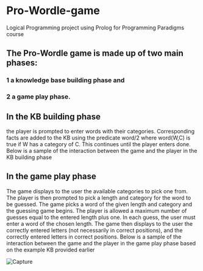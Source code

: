 # Pro-Wordle-game
Logical Programming project using Prolog  for Programming Paradigms course

## The Pro-Wordle game is made up of two main phases:
### 1 a knowledge base building phase and
### 2 a game play phase.

## In the KB building phase
the player is prompted to enter words with their categories.
Corresponding facts are added to the KB using the predicate word/2 where word(W,C)
is true if W has a category of C. This continues until the player enters done. Below is a
sample of the interaction between the game and the player in the KB building phase

## In the game play phase 
The game displays to the user
the available categories to pick one from. The player is then prompted to pick a length
and category for the word to be guessed. The game picks a word of the given length and
category and the guessing game begins. The player is allowed a maximum number of
guesses equal to the entered length plus one. In each guess, the user must enter a word of
the chosen length. The game then displays to the user the correctly entered letters (not
necessarily in correct positions), and the correctly entered letters in correct positions.
Below is a sample of the interaction between the game and the player in the game play
phase based on the example KB provided earlier


![Capture](https://user-images.githubusercontent.com/75482475/198693028-513e9aaf-dbb9-430c-9e02-8f8def9481ca.PNG)
